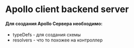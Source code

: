 # Apollo client backend server

#### Для создания Apollo Сервера необходимо:
* typeDefs    - для создания схемы
* resolvers   - что то похожее на контроллер
